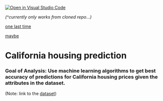 [![Open in Visual Studio Code](https://open.vscode.dev/badges/open-in-vscode.svg)](vscode://vscode.git/clone?url=https://github.com/minsa110/CaliforniaHousingPrediction.git)

_(^currently only works from cloned repo...)_

[one last time](https://vscode://vscode.git/clone?url=https://github.com/minsa110/CaliforniaHousingPrediction.git)

<a href="https://vscode://vscode.git/clone?url=https://github.com/minsa110/CaliforniaHousingPrediction.git">maybe</a>

# California housing prediction
### Goal of Analysis: Use machine learning algorithms to get best accuracy of predictions for California housing prices given the attributes in the dataset.

(Note: link to the [dataset](https://www.kaggle.com/camnugent/california-housing-prices))
